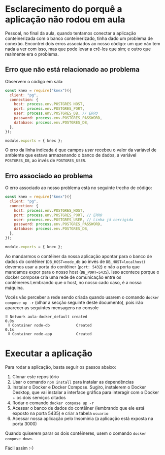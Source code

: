 # Esclarecimento do porquê a aplicação não rodou em aula

Pessoal, no final da aula, quando tentamos conectar a aplicação conteinerizada com o banco conteinerizado, tinha dado um problema de conexão. Encontrei dois erros associados ao nosso código: um que não tem nada a ver com isso, mas que pode levar a crê-los que sim; e outro que realmente era o problema.

## Erro que não está relacionado ao problema

Observem o código em sala:

```js
const knex = require("knex")({
  client: "pg",
  connection: {
    host: process.env.POSTGRES_HOST,
    port: process.env.POSTGRES_PORT,
    user: process.env.POSTGRES_DB, // ERRO
    password: process.env.POSTGRES_PASSWORD,
    database: process.env.POSTGRES_DB,
  },
});

module.exports = { knex };
```

O erro da linha indicada é que campos _user_ recebeu o valor da variável de ambiente que estava armazenando o banco de dados, a variável `POSTGRES_DB`, ao invés de `POSTGRES_USER`.

## Erro associado ao problema

O erro associado ao nosso problema está no seguinte trecho de código:

```js
const knex = require("knex")({
  client: "pg",
  connection: {
    host: process.env.POSTGRES_HOST,
    port: process.env.POSTGRES_PORT, // ERRO
    user: process.env.POSTGRES_USER, // Linha já corrigida
    password: process.env.POSTGRES_PASSWORD,
    database: process.env.POSTGRES_DB,
  },
});

module.exports = { knex };
```

Ao mandarmos o contêiner da nossa aplicação apontar para o banco de dados do contêiner (`DB_HOST=node_db` ao invés de `DB_HOST=localhost`) devemos usar a porta do contêiner (`port: 5432`) e não a porta que mandamos expor para o nosso host (`DB_PORT=5435`). Isso acontece porque o docker compose cria uma rede de comunicação entre os contêineres.Lembrando que o host, no nosso cado caso, é a nossa máquina.

Vocês vão perceber a rede sendo criada quando usarem o comando `docker compose up -r` (olhar a secção seguinte deste documento), pois irão aparecer as seguintes mensagens no console

```
⠿ Network aula-docker_default created                                                                                      0.0s
 ⠿ Container node-db            Created                                                                                      0.1s
 ⠿ Container node-app           Created
```

# Executar a aplicação

Para rodar a aplicação, basta seguir os passos abaixo:

1. Clonar este repositório
2. Usar o comando `npm install` para instalar as dependências
3. Instalar o Docker e Docker Compose. Sugiro, instalerem o Docker Desktop, que vai instalar a interface gráfica para interagir com o Docker + os dois serviços citados
4. Rodar o comando `docker compose up -r`
5. Acessar o banco de dados do contêiner (lembrando que ele está exposto na porta 5435) e criar a tabela `usuario`
6. Acessar nossa aplicação pelo Insominia (a aplicação está exposta na porta 3000)

Quando quiserem parar os dois contêineres, usem o comando `docker compose down`.

Fácil assim :-)
